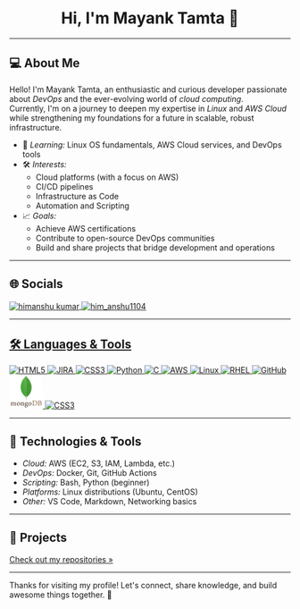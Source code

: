 <!-- PROFILE README TEMPLATE FOR: TamtaMayank -->

<h1 align="center">Hi, I'm Mayank Tamta 👋</h1>

---

## 💻 About Me

Hello! I'm Mayank Tamta, an enthusiastic and curious developer passionate about *DevOps* and the ever-evolving world of *cloud computing*.  
Currently, I'm on a journey to deepen my expertise in *Linux* and *AWS Cloud* while strengthening my foundations for a future in scalable, robust infrastructure.

- 🌱 *Learning:* Linux OS fundamentals, AWS Cloud services, and DevOps tools
- 🛠 *Interests:*  
  - Cloud platforms (with a focus on AWS)
  - CI/CD pipelines
  - Infrastructure as Code 
  - Automation and Scripting
- 📈 *Goals:*  
  - Achieve AWS certifications
  - Contribute to open-source DevOps communities
  - Build and share projects that bridge development and operations

---

## 🌐 Socials

<p align="left">
  <a href="https://www.linkedin.com/in/mayank-tamta/" target="blank"><img align="center" src="https://raw.githubusercontent.com/rahuldkjain/github-profile-readme-generator/master/src/images/icons/Social/linked-in-alt.svg" alt="himanshu kumar" height="30" width="40"
  </a>
  <a href="https://instagram.com/tamtastic.bass" target="blank"><img align="center" src="https://raw.githubusercontent.com/rahuldkjain/github-profile-readme-generator/master/src/images/icons/Social/instagram.svg" alt="him_anshu1104" height="30" width="40"
  </a>
</p>


---

## 🛠 Languages & Tools

<p align="left">
  <a href="https://html.spec.whatwg.org/" target="_blank">
    <img src="https://cdn.jsdelivr.net/gh/devicons/devicon/icons/html5/html5-plain.svg" width="40" alt="HTML5"/>
  </a>
  <a href="https://www.atlassian.com/software/jira" target="_blank">
  <img src="https://cdn.simpleicons.org/jira/0052CC" alt="JIRA" height="40" width="40"/>
  </a>
  <a href="https://developer.mozilla.org/en-US/docs/Web/CSS" target="_blank">
    <img src="https://cdn.jsdelivr.net/gh/devicons/devicon/icons/css3/css3-plain.svg" width="40" alt="CSS3"/>
  </a>
  <a href="https://www.python.org/" target="_blank">
    <img src="https://cdn.jsdelivr.net/gh/devicons/devicon/icons/python/python-original.svg" width="40" alt="Python"/>
  </a>
  <a href="https://devdocs.io/c/" target="_blank">
    <img src="https://cdn.jsdelivr.net/gh/devicons/devicon/icons/c/c-original.svg" width="40" alt="C"/>
  </a>
  <a href="https://aws.amazon.com/" target="_blank">
    <img src="https://cdn.jsdelivr.net/gh/devicons/devicon/icons/amazonwebservices/amazonwebservices-original-wordmark.svg" width="40" alt="AWS"/>
  </a>
  <a href="https://www.linux.org/" target="_blank">
    <img src="https://cdn.jsdelivr.net/gh/devicons/devicon/icons/linux/linux-original.svg" width="40" alt="Linux"/>
  </a>
  <a href="https://www.redhat.com/en/technologies/linux-platforms/enterprise-linux" target="_blank">
    <img src="https://cdn.jsdelivr.net/gh/devicons/devicon/icons/redhat/redhat-original.svg" width="40" alt="RHEL"/>
  </a>
  <a href="https://github.com/" target="_blank">
    <img src="https://cdn.jsdelivr.net/gh/devicons/devicon/icons/github/github-original.svg" width="40" alt="GitHub"/>
  </a>
   <a href="https://www.mongodb.com/" target="_blank" rel="noopener noreferrer">
  <img src="https://raw.githubusercontent.com/devicons/devicon/master/icons/mongodb/mongodb-original-wordmark.svg" alt="MongoDB" height="60"/>
  </a>
   <a href="https://git-scm.com/" target="_blank">
    <img src="https://git-scm.com/images/logos/downloads/Git-Icon-1788C.png" width="40" alt="CSS3"/>
  </a>
</p>

---

## 🚀 Technologies & Tools

- *Cloud:* AWS (EC2, S3, IAM, Lambda, etc.)
- *DevOps:* Docker, Git, GitHub Actions
- *Scripting:* Bash, Python (beginner)
- *Platforms:* Linux distributions (Ubuntu, CentOS)
- *Other:* VS Code, Markdown, Networking basics

---

## 📂 Projects

[Check out my repositories »](https://github.com/TamtaMayank?tab=repositories)

---

Thanks for visiting my profile! Let's connect, share knowledge, and build awesome things together. 🚀
